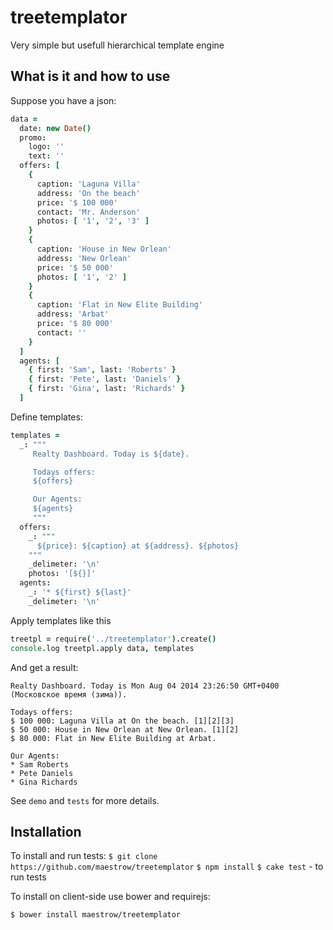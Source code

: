 # treetemplator

Very simple but usefull hierarchical template engine

## What is it and how to use

Suppose you have a json:
```coffee
data =
  date: new Date()
  promo:
    logo: ''
    text: ''
  offers: [
    {
      caption: 'Laguna Villa'
      address: 'On the beach'
      price: '$ 100 000'
      contact: 'Mr. Anderson'
      photos: [ '1', '2', '3' ]
    }
    {
      caption: 'House in New Orlean'
      address: 'New Orlean'
      price: '$ 50 000'
      photos: [ '1', '2' ]
    }
    {
      caption: 'Flat in New Elite Building'
      address: 'Arbat'
      price: '$ 80 000'
      contact: ''
    }
  ]
  agents: [
    { first: 'Sam', last: 'Roberts' }
    { first: 'Pete', last: 'Daniels' }
    { first: 'Gina', last: 'Richards' }
  ]
```

Define templates:
```coffee
templates =
  _: """
     Realty Dashboard. Today is ${date}.

     Todays offers:
     ${offers}

     Our Agents:
     ${agents}
     """
  offers:
    _: """
      ${price}: ${caption} at ${address}. ${photos}
    """
    _delimeter: '\n'
    photos: '[${}]'
  agents:
    _: '* ${first} ${last}'
    _delimeter: '\n'
```

Apply templates like this
```coffee
treetpl = require('../treetemplator').create()
console.log treetpl.apply data, templates
```

And get a result:
```
Realty Dashboard. Today is Mon Aug 04 2014 23:26:50 GMT+0400 (Московское время (зима)).

Todays offers:
$ 100 000: Laguna Villa at On the beach. [1][2][3]
$ 50 000: House in New Orlean at New Orlean. [1][2]
$ 80 000: Flat in New Elite Building at Arbat. 

Our Agents:
* Sam Roberts
* Pete Daniels
* Gina Richards
```

See `demo` and `tests` for more details.


## Installation 

To install and run tests:
`$ git clone https://github.com/maestrow/treetemplator`
`$ npm install`
`$ cake test` - to run tests

To install on client-side use bower and requirejs:

`$ bower install maestrow/treetemplator`
